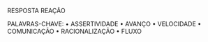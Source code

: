 RESPOSTA
REAÇÃO

PALAVRAS-CHAVE:
• ASSERTIVIDADE
• AVANÇO
• VELOCIDADE
• COMUNICAÇÃO
• RACIONALIZAÇÃO
• FLUXO